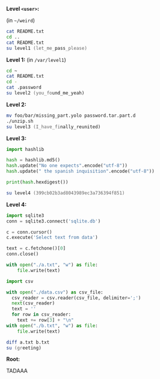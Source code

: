 **Level `<user>`:**

(in `~/weird`)

```zsh
cat README.txt
cd ..
cat README.txt
su level1 (let_me_pass_please)
```

**Level 1:**
(in `/var/level1`)

```zsh
cd ~
cat README.txt
cd -
cat .password
su level2 (you_found_me_yeah)
```

**Level 2:**

```zsh
mv foo/bar/missing_part.yolo password.tar.part.d
./unzip.sh
su level3 (I_have_finally_reunited)
```

**Level 3:**

```python
import hashlib

hash = hashlib.md5()
hash.update("No one expects".encode("utf-8"))
hash.update(" the spanish inquisition".encode("utf-8"))

print(hash.hexdigest())
```

```zsh
su level4 (399cb02b3ad8043989ec3a736394f851)
```

**Level 4:**

```python
import sqlite3
conn = sqlite3.connect('sqlite.db')

c = conn.cursor()
c.execute('Select text from data')

text = c.fetchone()[0]
conn.close()

with open("./a.txt", "w") as file:
    file.write(text)
```

```python
import csv

with open("./data.csv") as csv_file:
  csv_reader = csv.reader(csv_file, delimiter=';')
  next(csv_reader)
  text = ''
  for row in csv_reader:
    text += row[3] + "\n"
with open("./b.txt", "w") as file:
    file.write(text)
```

```zsh
diff a.txt b.txt
su (greeting)
```

**Root:**

TADAAA
